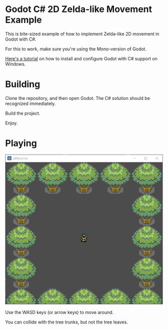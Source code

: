 # Godot C# 2D Zelda-like Movement Example

This is bite-sized example of how to implement Zelda-like 2D movement in Godot with C#. 

For this to work, make sure you're using the Mono-version of Godot. 

[Here's a tutorial]() on how to install and configure Godot with C# support on Windows.

# Building

Clone the repository, and then open Godot. The C# solution should be recognized immediately. 

Build the project. 

Enjoy.

# Playing

![](screenshot.png)

Use the WASD keys (or arrow keys) to move around.

You can collide with the tree trunks, but not the tree leaves. 
